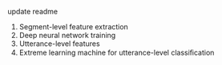 update readme
1. Segment-level feature extraction
2. Deep neural network training
3. Utterance-level features
4. Extreme learning machine for utterance-level classiﬁcation
